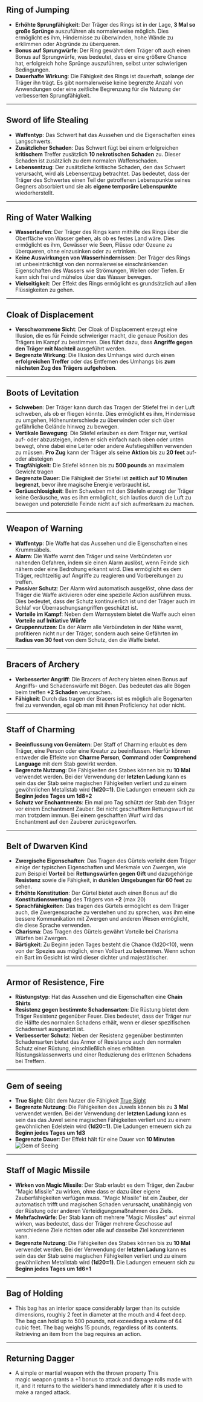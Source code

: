 ## Ring of Jumping
- **Erhöhte Sprungfähigkeit**: Der Träger des Rings ist in der Lage, **3 Mal so große Sprünge** auszuführen als normalerweise möglich. Dies ermöglicht es ihm, Hindernisse zu überwinden, hohe Wände zu erklimmen oder Abgründe zu überqueren.
- **Bonus auf Sprungwürfe**: Der Ring gewährt dem Träger oft auch einen Bonus auf Sprungwürfe, was bedeutet, dass er eine größere Chance hat, erfolgreich hohe Sprünge auszuführen, selbst unter schwierigen Bedingungen.
- **Dauerhafte Wirkung**: Die Fähigkeit des Rings ist dauerhaft, solange der Träger ihn trägt. Es gibt normalerweise keine begrenzte Anzahl von Anwendungen oder eine zeitliche Begrenzung für die Nutzung der verbesserten Sprungfähigkeit.
---
## Sword of life Stealing
- **Waffentyp**: Das Schwert hat das Aussehen und die Eigenschaften eines Langschwerts.
- **Zusätzlicher Schaden**: Das Schwert fügt bei einem erfolgreichen **kritischem** Treffer zusätzlich **10 nekrotischen Schaden** zu. Dieser Schaden ist zusätzlich zu dem normalen Waffenschaden.
- **Lebensentzug**: Der zusätzliche kritische Schaden, den das Schwert verursacht, wird als Lebensentzug betrachtet. Das bedeutet, dass der Träger des Schwertes einen Teil der getroffenen Lebenspunkte seines Gegners absorbiert und sie als **eigene temporäre Lebenspunkte** wiederherstellt.
---
## Ring of Water Walking
- **Wasserlaufen**: Der Träger des Rings kann mithilfe des Rings über die Oberfläche von Wasser gehen, als ob es festes Land wäre. Dies ermöglicht es ihm, Gewässer wie Seen, Flüsse oder Ozeane zu überqueren, ohne einzusinken oder zu ertrinken.
- **Keine Auswirkungen von Wasserhindernissen**: Der Träger des Rings ist unbeeinträchtigt von den normalerweise einschränkenden Eigenschaften des Wassers wie Strömungen, Wellen oder Tiefen. Er kann sich frei und mühelos über das Wasser bewegen.
- **Vielseitigkeit**: Der Effekt des Rings ermöglicht es grundsätzlich auf allen Flüssigkeiten zu gehen.
---
## Cloak of Displacement
- **Verschwommene Sicht**: Der Cloak of Displacement erzeugt eine Illusion, die es für Feinde schwieriger macht, die genaue Position des Trägers im Kampf zu bestimmen. Dies führt dazu, dass **Angriffe gegen den Träger mit Nachteil** ausgeführt werden.
- **Begrenzte Wirkung**: Die Illusion des Umhangs wird durch einen **erfolgreichen Treffer** oder das Entfernen des Umhangs bis **zum nächsten Zug des Trägers aufgehoben**.
---
## Boots of Levitation
- **Schweben**: Der Träger kann durch das Tragen der Stiefel frei in der Luft schweben, als ob er fliegen könnte. Dies ermöglicht es ihm, Hindernisse zu umgehen, Höhenunterschiede zu überwinden oder sich über gefährliche Gelände hinweg zu bewegen.
- **Vertikale Bewegung**: Die Stiefel erlauben es dem Träger nur, vertikal auf- oder abzusteigen, indem er sich einfach nach oben oder unten bewegt, ohne dabei eine Leiter oder andere Aufstiegshilfen verwenden zu müssen. **Pro Zug** kann der Träger als seine **Aktion** bis zu **20 feet** auf- oder absteigen
- **Tragfähigkeit**: Die Stiefel können bis zu **500 pounds** an maximalem Gewicht tragen
- **Begrenzte Dauer**: Die Fähigkeit der Stiefel ist **zeitlich auf 10 Minuten begrenzt**, bevor  ihre magische Energie verbraucht ist.
- **Geräuschlosigkeit**: Beim Schweben mit den Stiefeln erzeugt der Träger keine Geräusche, was es ihm ermöglicht, sich lautlos durch die Luft zu bewegen und potenzielle Feinde nicht auf sich aufmerksam zu machen.
---
## Weapon of Warning
- **Waffentyp**: Die Waffe hat das Aussehen und die Eigenschaften eines Krummsäbels.
- **Alarm**: Die Waffe warnt den Träger und seine Verbündeten vor nahenden Gefahren, indem sie einen Alarm auslöst, wenn Feinde sich nähern oder eine Bedrohung erkannt wird. Dies ermöglicht es dem Träger, rechtzeitig auf Angriffe zu reagieren und Vorbereitungen zu treffen.
- **Passiver Schutz**: Der Alarm wird automatisch ausgelöst, ohne dass der Träger die Waffe aktivieren oder eine spezielle Aktion ausführen muss. Dies bedeutet, dass der Schutz kontinuierlich ist und der Träger auch im Schlaf vor Überraschungsangriffen geschützt ist.
- **Vorteile im Kampf**: Neben dem Warnsystem bietet die Waffe auch einen **Vorteile auf Initiative Würfe**
- **Gruppennutzen**: Da der Alarm alle Verbündeten in der Nähe warnt, profitieren nicht nur der Träger, sondern auch seine Gefährten im **Radius von 30 feet** von dem Schutz, den die Waffe bietet.
---
## Bracers of Archery
- **Verbesserter Angriff**: Die Bracers of Archery bieten einen Bonus auf Angriffs- und Schadenswürfe mit Bögen. Das bedeutet das alle Bögen beim treffen **+2 Schaden** verursachen.
- **Fähigkeit**: Durch das tragen der Bracers ist es möglich alle Bogenarten frei zu verwenden, egal ob man mit ihnen Proficiency hat oder nicht.
---
## Staff of Charming
- **Beeinflussung von Gemütern**: Der Staff of Charming erlaubt es dem Träger, eine Person oder eine Kreatur zu beeinflussen. Hierfür können entweder die Effekte von **Charme Person**, **Command** oder **Comprehend Language** mit dem Stab gewirkt werden.
- **Begrenzte Nutzung**: Die Fähigkeiten des Stabes können bis zu **10 Mal** verwendet werden. Bei der Verwendung der **letzten Ladung** kann es sein das der Stab seine magischen Fähigkeiten verliert und zu einem gewöhnlichen Metallstab wird **(1d20=1)**. Die Ladungen erneuern sich zu **Beginn jedes Tages um 1d8+2**
- **Schutz vor Enchantments**: Ein mal pro Tag schützt der Stab den Träger vor einem Enchantment Zauber. Bei nicht geschafftem Rettungswurf ist man trotzdem immun. Bei einem geschafften Wurf wird das Enchantment auf den Zauberer zurückgeworfen.
---
## Belt of Dwarven Kind
- **Zwergische Eigenschaften**: Das Tragen des Gürtels verleiht dem Träger einige der typischen Eigenschaften und Merkmale von Zwergen, wie zum Beispiel **Vorteil** bei **Rettungswürfen gegen Gift** und dazugehörige **Resistenz** sowie die Fähigkeit, in **dunklen Umgebungen für 60 feet** zu sehen.
- **Erhöhte Konstitution**: Der Gürtel bietet auch einen Bonus auf die **Konstitutionswertung** des Trägers von **+2** (max 20)
- **Sprachfähigkeiten**: Das tragen des Gürtels ermöglicht es dem Träger auch, die Zwergensprache zu verstehen und zu sprechen, was ihm eine bessere Kommunikation mit Zwergen und anderen Wesen ermöglicht, die diese Sprache verwenden.
- **Charisma**: Das Tragen des Gürtels gewährt Vorteile bei Charisma Würfen bei Zwergen.
- **Bärtigkeit**: Zu Beginn jeden Tages besteht die Chance (1d20<10), wenn von der Spezies aus möglich, einen Vollbart zu bekommen. Wenn schon ein Bart im Gesicht ist wird dieser dichter und majestätischer.
---
## Armor of Resistence, Fire
- **Rüstungstyp**: Hat das Aussehen und die Eigenschaften eine **Chain Shirts**
- **Resistenz gegen bestimmte Schadensarten**: Die Rüstung bietet dem Träger Resistenz gegenüber Feuer. Dies bedeutet, dass der Träger nur die Hälfte des normalen Schadens erhält, wenn er dieser spezifischen Schadensart ausgesetzt ist.
- **Verbesserter Schutz**: Neben der Resistenz gegenüber bestimmten Schadensarten bietet das Armor of Resistance auch den normalen Schutz einer Rüstung, einschließlich eines erhöhten Rüstungsklassenwerts und einer Reduzierung des erlittenen Schadens bei Treffern.
---
## Gem of seeing
- **True Sight**: Gibt dem Nutzer die Fähigkeit [True Sight](Abilities.md#True%20Sight)
- **Begrenzte Nutzung**: Die Fähigkeiten des Juwels können bis zu **3 Mal** verwendet werden. Bei der Verwendung der **letzten Ladung** kann es sein das das Juwel seine magischen Fähigkeiten verliert und zu einem gewöhnlichen Edelstein wird **(1d20=1)**. Die Ladungen erneuern sich zu **Beginn jedes Tages um 1d3**
- **Begrenzte Dauer**: Der Effekt hält für eine Dauer von **10 Minuten**
![Gem of Seeing](Bilder/GemOfSeeing.png)
---
## Staff of Magic Missile
- **Wirken von Magic Missile**: Der Stab erlaubt es dem Träger, den Zauber "Magic Missile" zu wirken, ohne dass er dazu über eigene Zauberfähigkeiten verfügen muss. "Magic Missile" ist ein Zauber, der automatisch trifft und magischen Schaden verursacht, unabhängig von der Rüstung oder anderen Verteidigungsmaßnahmen des Ziels.
- **Mehrfachwürfe**: Der Stab kann oft mehrere "Magic Missiles" auf einmal wirken, was bedeutet, dass der Träger mehrere Geschosse auf verschiedene Ziele richten oder alle auf dasselbe Ziel konzentrieren kann.
- **Begrenzte Nutzung**: Die Fähigkeiten des Stabes können bis zu **10 Mal** verwendet werden. Bei der Verwendung der **letzten Ladung** kann es sein das der Stab seine magischen Fähigkeiten verliert und zu einem gewöhnlichen Metallstab wird **(1d20=1)**. Die Ladungen erneuern sich zu **Beginn jedes Tages um 1d6+1**
---
## Bag of Holding
- This bag has an interior space considerably larger than its outside dimensions, roughly 2 feet in diameter at the mouth and 4 feet deep. The bag can hold up to 500 pounds, not exceeding a volume of 64 cubic feet. The bag weighs 15 pounds, regardless of its contents. Retrieving an item from the bag requires an action.
---
## Returning Dagger
- A simple or martial weapon with the thrown property This magic weapon grants a +1 bonus to attack and damage rolls made with it, and it returns to the wielder’s hand immediately after it is used to make a ranged attack.